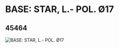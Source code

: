 # BASE: STAR, L.- POL. Ø17
## 45464
![BASE: STAR, L.- POL. Ø17](https://lc-www-live-s.legocdn.com/media/bricks/5/2/4212430.jpg)